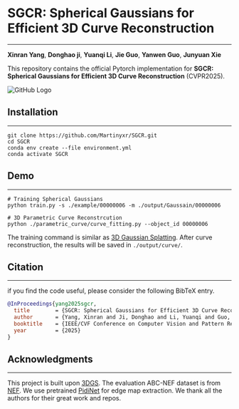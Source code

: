 # SGCR: Spherical Gaussians for Efficient 3D Curve Reconstruction
---

**Xinran Yang**, **Donghao ji**, **Yuanqi Li**, **Jie Guo**, **Yanwen Guo**, **Junyuan Xie**


This repository contains the official Pytorch implementation for **SGCR: Spherical Gaussians for Efficient 3D Curve Reconstruction** (CVPR2025).

![GitHub Logo](./assets/teaser0_clear.png)


## Installation
---

```
git clone https://github.com/Martinyxr/SGCR.git
cd SGCR
conda env create --file environment.yml 
conda activate SGCR
```

## Demo
---
```
# Training Spherical Gaussians 
python train.py -s ./example/00000006 -m ./output/Gaussain/00000006

# 3D Parametric Curve Reconstrcution 
python ./parametric_curve/curve_fitting.py --object_id 00000006

```
The training command is similar as [3D Gaussian Splatting](https://github.com/graphdeco-inria/gaussian-splatting). 
After curve reconstruction, the results will be saved in `./output/curve/`.



## Citation
---
if you find the code useful, please consider the following BibTeX entry.
```bibtex
@InProceedings{yang2025sgcr,
  title        = {SGCR: Spherical Gaussians for Efficient 3D Curve Reconstruction},
  author       = {Yang, Xinran and Ji, Donghao and Li, Yuanqi and Guo, Jie and Guo, Yanwen and Xie, Junyuan},
  booktitle    = {IEEE/CVF Conference on Computer Vision and Pattern Recognition (CVPR)},
  year         = {2025}
}
```



## Acknowledgments
---
This project is built upon [<u>3DGS</u>](https://github.com/graphdeco-inria/gaussian-splatting). The evaluation ABC-NEF dataset is from [<u>NEF</u>](https://github.com/yunfan1202/NEF_code). We use pretrained [<u>PidiNet</u>](https://github.com/hellozhuo/pidinet) for edge map extraction. We thank all the authors for their great work and repos.
